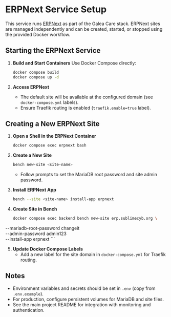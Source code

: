 # ERPNext Service Setup

This service runs [ERPNext](https://erpnext.com/) as part of the Galea Care stack. ERPNext sites are managed independently and can be created, started, or stopped using the provided Docker workflow.

## Starting the ERPNext Service

1. **Build and Start Containers**
   Use Docker Compose directly:
    ```sh
    docker compose build
    docker compose up -d
    ```

2. **Access ERPNext**
    - The default site will be available at the configured domain (see `docker-compose.yml` labels).
    - Ensure Traefik routing is enabled (`traefik.enable=true` label).

## Creating a New ERPNext Site

1. **Open a Shell in the ERPNext Container**
    ```sh
    docker compose exec erpnext bash
    ```

2. **Create a New Site**
    ```sh
    bench new-site <site-name>
    ```
    - Follow prompts to set the MariaDB root password and site admin password.

3. **Install ERPNext App**
    ```sh
    bench --site <site-name> install-app erpnext
    ```

4. **Create Site in Bench**
    ```sh
    docker compose exec backend bench new-site erp.sublimecyb.org \
  --mariadb-root-password changeit \
  --admin-password admin123 \
  --install-app erpnext
    ```

5. **Update Docker Compose Labels**
    - Add a new label for the site domain in `docker-compose.yml` for Traefik routing.

## Notes

- Environment variables and secrets should be set in `.env` (copy from `.env.example`).
- For production, configure persistent volumes for MariaDB and site files.
- See the main project README for integration with monitoring and authentication.
